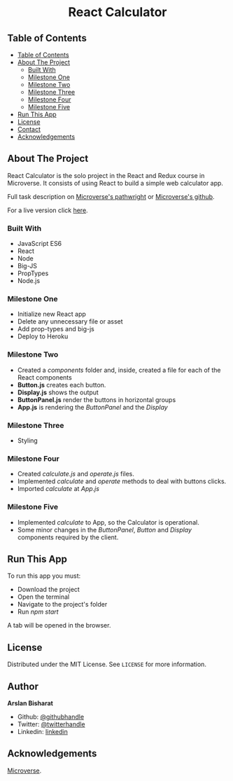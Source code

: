 <h1 align="center">React Calculator</h1>


## Table of Contents

- [Table of Contents](#table-of-contents)
- [About The Project](#about-the-project)
  - [Built With](#built-with)
  - [Milestone One](#milestone-one)
  - [Milestone Two](#milestone-two)
  - [Milestone Three](#milestone-three)
  - [Milestone Four](#milestone-four)
  - [Milestone Five](#milestone-five)
- [Run This App](#run-this-app)
- [License](#license)
- [Contact](#contact)
- [Acknowledgements](#acknowledgements)


## About The Project

React Calculator is the solo project in the React and Redux course in Microverse. It consists of using React to build a simple web calculator app.

Full task description on [Microverse's pathwright](https://microverse.pathwright.com/library/fast-track-curriculum/69047/path/step/44896082/) or [Microverse's github](https://github.com/microverseinc/project-react-calculator/blob/master/README.md).

For a live version click [here](http://192.168.10.2:3000/).


### Built With 

* JavaScript ES6
* React
* Node
* Big-JS
* PropTypes
* Node.js


### Milestone One

* Initialize new React app
* Delete any unnecessary file or asset
* Add prop-types and big-js
* Deploy to Heroku


### Milestone Two

* Created a *components* folder and, inside, created a file for each of the React components
* **Button.js** creates each button.
* **Display.js** shows the output
* **ButtonPanel.js** render the buttons in horizontal groups
* **App.js** is rendering the *ButtonPanel* and the *Display*


### Milestone Three

* Styling


### Milestone Four

* Created *calculate.js* and *operate.js* files.
* Implemented *calculate* and *operate* methods to deal with buttons clicks.
* Imported *calculate* at *App.js*


### Milestone Five

* Implemented *calculate* to App, so the Calculator is operational.
* Some minor changes in the *ButtonPanel*, *Button* and *Display* components required by the client.


## Run This App

To run this app you must:

* Download the project
* Open the terminal
* Navigate to the project's folder
* Run *npm start*

A tab will be opened in the browser.


## License

Distributed under the MIT License. See `LICENSE` for more information.

## Author

**Arslan Bisharat**


- Github: [@githubhandle](https://github.com/arslanbisharat)
- Twitter: [@twitterhandle](https://twitter.com/arslan_bisharat-2020bb156)
- Linkedin: [linkedin](https://www.linkedin.com/in/muhammad-arslan-2020bb156)


## Acknowledgements

[Microverse](https://www.microverse.org/).